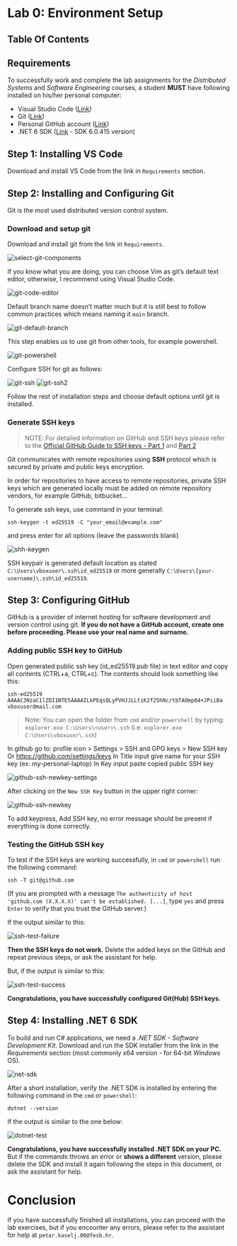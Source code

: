 # Lab 0: Environment Setup

## Table Of Contents

## Requirements

To successfully work and complete the lab assignments for the *Distributed Systems* and *Software Engineering* courses, a student **MUST** have following installed on his/her personal computer:

- Visual Studio Code ([Link](https://code.visualstudio.com))
- Git ([Link](https://git-scm.com/downloads))
- Personal GitHub account ([Link](https://github.com/))
- .NET 6 SDK ([Link](https://dotnet.microsoft.com/en-us/download/dotnet/6.0) - SDK 6.0.415 version)

## **Step 1: Installing VS Code**

Download and install VS Code from the link in `Requirements` section.

## **Step 2: Installing and Configuring Git**

Git is the most used distributed version control system.
  
### **Download and setup git**

Download and install git from the link in `Requirements`.

![select-git-components](./git-select-components.png)

If you know what you are doing, you can choose Vim as git’s default text editor, otherwise, I recommend using Visual Studio Code.

![git-code-editor](./git-code-editor.png)

Default branch name doesn’t matter much but it is still best to follow common practices which means naming it `main` branch.

![git-default-branch](./git-default-branch-name.png)

This step enables us to use git from other tools, for example powershell.

![git-powershell](./git-powershell.png)

Configure SSH for git as follows:

![git-ssh](./git-ssh.png)
![git-ssh2](./git-ssh2.png)

Follow the rest of installation steps and choose default options until git is installed.

### **Generate SSH keys**

> NOTE: For detailed information on GitHub and SSH keys please refer to the [Official GitHub Guide to SSH keys - Part 1](https://docs.github.com/en/authentication/connecting-to-github-with-ssh/generating-a-new-ssh-key-and-adding-it-to-the-ssh-agent) and [Part 2](https://docs.github.com/en/authentication/connecting-to-github-with-ssh/adding-a-new-ssh-key-to-your-github-account)

Git communicates with remote repositories using **SSH** protocol which is secured by private and public keys encryption.

In order for repositories to have access to remote repositories, private SSH keys which are generated locally must be added on remote repository vendors, for example GitHub, bitbucket…

To generate ssh keys, use command in your terminal:

```shell
ssh-keygen -t ed25519 -C "your_email@example.com"
```

and press enter for all options (leave the passwords blank)

![shh-keygen](./ssh-keygen.png)

SSH keypair is generated default location as stated
`C:\Users\vboxuser\.ssh\id_ed25519` or more generally `C:\Users\{your-username}\.ssh\id_ed25519`.

## **Step 3: Configuring GitHub**

GitHub is a provider of internet hosting for software development and version control using git. **If you do not have a GitHub account, create one before proceeding. Please use your real name and surname.**

### **Adding public SSH key to GitHub**

Open generated public ssh key (id_ed25519.pub file) in text editor and copy all contents (CTRL+a, CTRL+c). The contents should look something like this:

```
ssh-ed25519 AAAAC3NzaC1lZDI1NTE5AAAAILkPEqsQLyPVHJJLLtiK2f25hNc/tbTAOmp04+JPiiBa vboxuser@mail.com
```

> Note: You can open the folder from `cmd` and/or `powershell` by typing: `explorer.exe C:\Users\<user>\.ssh` (i.e. `explorer.exe C:\Users\vboxuser\.ssh`)

In github go to: profile icon > Settings > SSH and GPG keys > New SSH key
Or <https://github.com/settings/keys>
In Title input give name for your SSH key (ex: my-personal-laptop)
In Key input paste copied public SSH key

![github-ssh-newkey-settings](./github-ssh-newkey-setting.PNG)

After clicking on the `New SSH Key` button in the upper right corner:

![github-ssh-newkey](./github-ssh-newkey.PNG)

To add keypress, Add SSH key, no error message should be present if everything is done correctly.


### **Testing the GitHub SSH key**

To test if the SSH keys are working successfully, in `cmd` or `powershell` run the following command:
```shell
ssh -T git@github.com
```

(If you are prompted with a message `The authenticity of host 'github.com (X.X.X.X)' can't be established. [...]`, type `yes` and press `Enter` to verify that you trust the GitHub server.)

If the output similar to this:

![ssh-test-failure](./ssh-test-failure.png)

**Then the SSH keys do not work.** Delete the added keys on the GitHub and repeat previous steps, or ask the assistant for help.

But, if the output is similar to this:

![ssh-test-success](./ssh-test-success.png)

**Congratulations, you have successfully configured Git(Hub) SSH keys.**

## **Step 4: Installing .NET 6 SDK**

To build and run C# applications, we need a *.NET SDK - Software Development Kit*. Download and run the SDK installer from the link in the *Requirements* section (most commonly x64 version - for 64-bit *Windows* OS).

![net-sdk](./net-sdk.PNG)

After a short installation, verify the .NET SDK is installed by entering the following command in the `cmd` or `powershell`:

```shell
dotnet --version
```

If the output is similar to the one below:

![dotnet-test](./dotnet-test.PNG)

**Congratulations, you have successfully installed .NET SDK on your PC.** But if the commands throws an error or **shows a different** version, please delete the SDK and install it again following the steps in this document, or ask the assistant for help.

# Conclusion

If you have successfully finished all installations, you can proceed with the lab exercises, but if you encounter any errors, please refer to the assistant for help at `petar.kaselj.00@fesb.hr`.